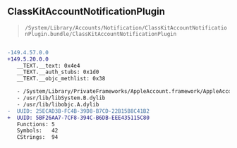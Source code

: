 ## ClassKitAccountNotificationPlugin

> `/System/Library/Accounts/Notification/ClassKitAccountNotificationPlugin.bundle/ClassKitAccountNotificationPlugin`

```diff

-149.4.57.0.0
+149.5.20.0.0
   __TEXT.__text: 0x4e4
   __TEXT.__auth_stubs: 0x1d0
   __TEXT.__objc_methlist: 0x38

   - /System/Library/PrivateFrameworks/AppleAccount.framework/AppleAccount
   - /usr/lib/libSystem.B.dylib
   - /usr/lib/libobjc.A.dylib
-  UUID: 25ECAD3B-FC4B-39D8-B7CD-22B15B8C41B2
+  UUID: 5BF26AA7-7CF8-394C-B6DB-EEE435115C80
   Functions: 5
   Symbols:   42
   CStrings:  94

```
